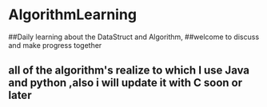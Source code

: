 # AlgorithmLearning
##Daily learning about the DataStruct and Algorithm, 
##welcome to discuss and make progress together
## all of the algorithm's realize to which I use Java and python ,also i will update it with C soon or later

